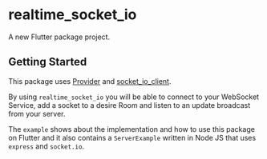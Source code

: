# realtime_socket_io

A new Flutter package project.

## Getting Started

This package uses [Provider](https://pub.dev/packages/provider) and [socket_io_client](https://pub.dev/packages/socket_io_client).

By using `realtime_socket_io` you will be able to connect to your WebSocket Service, add a socket to a desire Room and listen to an update broadcast from your server. 

The `example` shows about the implementation and how to use this package on Flutter and it also contains a `ServerExample` written in Node JS that uses `express` and `socket.io`. 

